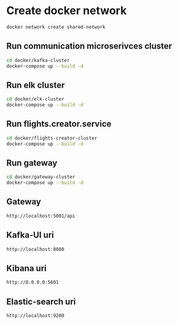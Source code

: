 # Create docker network

```sh
docker network create shared-network         
```

## Run communication microserivces cluster

```sh
cd docker/kafka-cluster
docker-compose up --build -d
```

## Run elk cluster

```sh
cd docker/elk-cluster
docker-compose up --build -d
```

## Run flights.creator.service

 ```sh
cd docker/flights-creator-cluster
docker-compose up --build -d
```

## Run gateway

```sh
cd docker/gateway-cluster
docker-compose up --build -d
```

## Gateway

```sh
http://localhost:5001/api
```

## Kafka-UI uri

 ```sh
http://localhost:8080
```

## Kibana uri

 ```sh
http://0.0.0.0:5601
```

## Elastic-search uri

```sh
http://localhost:9200
```

